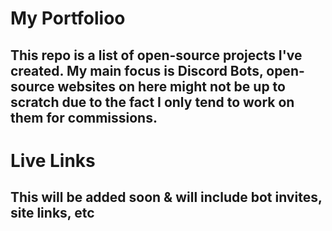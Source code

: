 # My Portfolioo
## This repo is a list of open-source projects I've created. My main focus is Discord Bots, open-source websites on here might not be up to scratch due to the fact I only tend to work on them for commissions.

# Live Links
## This will be added soon & will include bot invites, site links, etc

